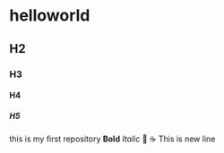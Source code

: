 # helloworld
## H2
### H3
#### H4
##### H5
this is my first repository
**Bold**
*Italic*
:pizza:
:coffee:
This is new line
